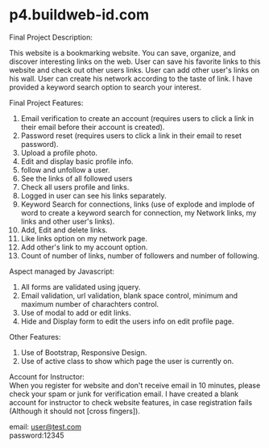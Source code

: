 p4.buildweb-id.com
==================
Final Project Description:<br/>

This website is a bookmarking website. 
You can save, organize, and discover interesting links on the web. 
User can save his favorite links to this website and check out other users links.
User can add other user's links on his wall.
User can create his network according to the taste of link. 
I have provided a keyword search option to search your interest.<br/>


Final Project Features:<br/>

1) Email verification to create an account (requires users to click a link in their email before their account is created).<br/>
2) Password reset (requires users to click a link in their email to reset password).<br/>
3) Upload a profile photo.<br/>
4) Edit and display basic profile info.<br/>
5) follow and unfollow a user.<br/>
6) See the links of all followed users<br/>
7) Check all users profile and links.<br/>
8) Logged in user can see his links separately.<br/>
9) Keyword Search for connections, links (use of explode and implode of word to create a keyword search for connection, my Network links, my links and other user's links).<br/> 
10) Add, Edit and delete links.<br/>
11) Like links option on my network page.<br/>
12) Add other's link to my account option.<br/>
13) Count of number of links, number of followers and number of following.<br/>

Aspect managed by Javascript:<br/>
1) All forms are validated using jquery.<br/>
2) Email validation, url validation, blank space control, minimum and maximum number of charachters control.<br/>
3) Use of modal to add or edit links.<br/>
4) Hide and Display form to edit the users info on edit profile page.<br/>

Other Features:<br/>
 1) Use of Bootstrap, Responsive Design.<br/>
 2) Use of active class to show which page the user is currently on.<br/>
 
 Account for Instructor:<br/>
 When you register for website and don't receive email in 10 minutes, please check your spam or junk for verification email.
 I have created a blank account for instructor to check website features, in case registration fails (Although it should not [cross fingers]).<br/>
 
 email: user@test.com<br/>
 password:12345<br/>